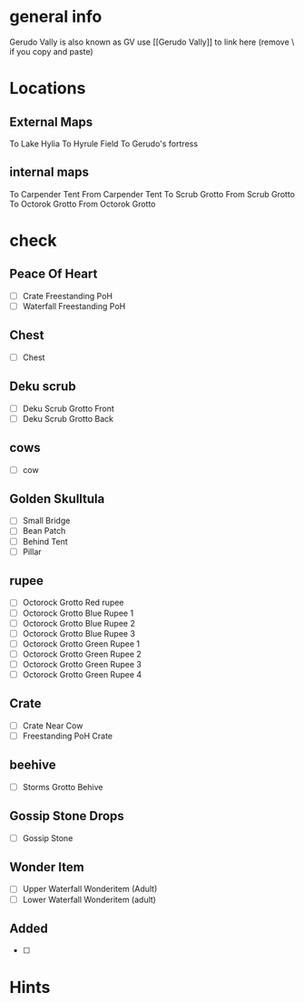 # general info 
Gerudo Vally is also known as GV use \[\[Gerudo Vally]] to link here (remove \\ if you copy and paste)
# Locations
## External Maps
To Lake Hylia
To Hyrule Field
To Gerudo's fortress
## internal maps
To Carpender Tent
From Carpender Tent
To Scrub Grotto
From Scrub Grotto
To Octorok Grotto
From Octorok Grotto
# check
## Peace Of Heart
- [ ] Crate Freestanding PoH
- [ ] Waterfall Freestanding PoH
## Chest
- [ ] Chest
## Deku scrub 
- [ ] Deku Scrub Grotto Front
- [ ] Deku Scrub Grotto Back
## cows
- [ ] cow
## Golden Skulltula
- [ ] Small Bridge
- [ ] Bean Patch
- [ ] Behind Tent
- [ ] Pillar
## rupee
- [ ] Octorock Grotto Red rupee
- [ ] Octorock Grotto Blue Rupee 1
- [ ] Octorock Grotto Blue Rupee 2
- [ ] Octorock Grotto Blue Rupee 3
- [ ] Octorock Grotto Green Rupee 1
- [ ] Octorock Grotto Green Rupee 2
- [ ] Octorock Grotto Green Rupee 3
- [ ] Octorock Grotto Green Rupee 4
## Crate
- [ ] Crate Near Cow
- [ ] Freestanding PoH Crate
## beehive
- [ ] Storms Grotto Behive
## Gossip Stone Drops
- [ ] Gossip Stone
## Wonder Item
- [ ] Upper Waterfall Wonderitem (Adult)
- [ ] Lower Waterfall Wonderitem (adult) 
## Added
- [ ] 
# Hints